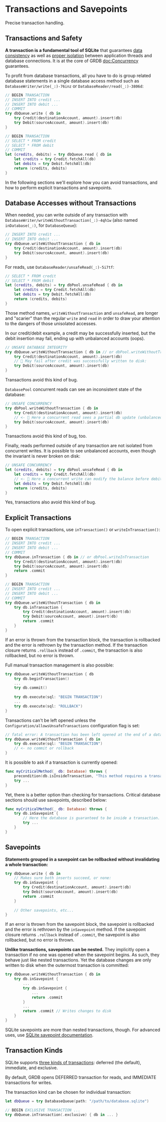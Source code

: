 # Transactions and Savepoints

Precise transaction handling.

## Transactions and Safety

**A transaction is a fundamental tool of SQLite** that guarantees [data consistency](https://www.sqlite.org/transactional.html) as well as [proper isolation](https://sqlite.org/isolation.html) between application threads and database connections. It is at the core of GRDB <doc:Concurrency> guarantees.

To profit from database transactions, all you have to do is group related database statements in a single database access method such as ``DatabaseWriter/write(_:)-76inz`` or ``DatabaseReader/read(_:)-3806d``:

```swift
// BEGIN TRANSACTION
// INSERT INTO credit ...
// INSERT INTO debit ...
// COMMIT
try dbQueue.write { db in
    try Credit(destinationAccount, amount).insert(db)
    try Debit(sourceAccount, amount).insert(db)
}

// BEGIN TRANSACTION
// SELECT * FROM credit
// SELECT * FROM debit
// COMMIT
let (credits, debits) = try dbQueue.read { db in
    let credits = try Credit.fetchAll(db)
    let debits = try Debit.fetchAll(db)
    return (credits, debits)
}
```

In the following sections we'll explore how you can avoid transactions, and how to perform explicit transactions and savepoints. 

## Database Accesses without Transactions

When needed, you can write outside of any transaction with ``DatabaseWriter/writeWithoutTransaction(_:)-4qh1w`` (also named `inDatabase(_:)`, for `DatabaseQueue`):

```swift
// INSERT INTO credit ...
// INSERT INTO debit ...
try dbQueue.writeWithoutTransaction { db in
    try Credit(destinationAccount, amount).insert(db)
    try Debit(sourceAccount, amount).insert(db)
}
```

For reads, use ``DatabaseReader/unsafeRead(_:)-5i7tf``:

```swift
// SELECT * FROM credit
// SELECT * FROM debit
let (credits, debits) = try dbPool.unsafeRead { db in
    let credits = try Credit.fetchAll(db)
    let debits = try Debit.fetchAll(db)
    return (credits, debits)
}
```

Those method names, `writeWithoutTransaction` and `unsafeRead`, are longer and "scarier" than the regular `write` and `read` in order to draw your attention to the dangers of those unisolated accesses.

In our credit/debit example, a credit may be successfully inserted, but the debit insertion may fail, ending up with unbalanced accounts (oops).

```swift
// UNSAFE DATABASE INTEGRITY
try dbQueue.writeWithoutTransaction { db in // or dbPool.writeWithoutTransaction
    try Credit(destinationAccount, amount).insert(db)
    // 😬 May fail after credit was successfully written to disk:
    try Debit(sourceAccount, amount).insert(db)       
}
```

Transactions avoid this kind of bug.
    
``DatabasePool`` concurrent reads can see an inconsistent state of the database:

```swift
// UNSAFE CONCURRENCY
try dbPool.writeWithoutTransaction { db in
    try Credit(destinationAccount, amount).insert(db)
    // <- 😬 Here a concurrent read sees a partial db update (unbalanced accounts)
    try Debit(sourceAccount, amount).insert(db)
}
```

Transactions avoid this kind of bug, too.

Finally, reads performed outside of any transaction are not isolated from concurrent writes. It is possible to see unbalanced accounts, even though the invariant is never broken on disk:

```swift
// UNSAFE CONCURRENCY
let (credits, debits) = try dbPool.unsafeRead { db in
    let credits = try Credit.fetchAll(db)
    // <- 😬 Here a concurrent write can modify the balance before debits are fetched
    let debits = try Debit.fetchAll(db)
    return (credits, debits)
}
```

Yes, transactions also avoid this kind of bug.

## Explicit Transactions

To open explicit transactions, use `inTransaction()` or `writeInTransaction()`:

```swift
// BEGIN TRANSACTION
// INSERT INTO credit ...
// INSERT INTO debit ...
// COMMIT
try dbQueue.inTransaction { db in // or dbPool.writeInTransaction
    try Credit(destinationAccount, amount).insert(db)
    try Debit(sourceAccount, amount).insert(db)
    return .commit
}

// BEGIN TRANSACTION
// INSERT INTO credit ...
// INSERT INTO debit ...
// COMMIT
try dbQueue.writeWithoutTransaction { db in
    try db.inTransaction {
        try Credit(destinationAccount, amount).insert(db)
        try Debit(sourceAccount, amount).insert(db)
        return .commit
    }
}
```

If an error is thrown from the transaction block, the transaction is rollbacked and the error is rethrown by the transaction method. If the transaction closure returns `.rollback` instead of `.commit`, the transaction is also rollbacked, but no error is thrown.

Full manual transaction management is also possible: 

```swift
try dbQueue.writeWithoutTransaction { db
    try db.beginTransaction()
    ...
    try db.commit()
    
    try db.execute(sql: "BEGIN TRANSACTION")
    ...
    try db.execute(sql: "ROLLBACK")
}
```

Transactions can't be left opened unless the ``Configuration/allowsUnsafeTransactions`` configuration flag is set:

```swift
// fatal error: A transaction has been left opened at the end of a database access
try dbQueue.writeWithoutTransaction { db in
    try db.execute(sql: "BEGIN TRANSACTION")
    // <- no commit or rollback
}
```

It is possible to ask if a transaction is currently opened:

```swift
func myCriticalMethod(_ db: Database) throws {
    precondition(db.isInsideTransaction, "This method requires a transaction")
    try ...
}
```

Yet, there is a better option than checking for transactions. Critical database sections should use savepoints, described below:

```swift
func myCriticalMethod(_ db: Database) throws {
    try db.inSavepoint {
        // Here the database is guaranteed to be inside a transaction.
        try ...
    }
}
```

## Savepoints

**Statements grouped in a savepoint can be rollbacked without invalidating a whole transaction:**

```swift
try dbQueue.write { db in
    // Makes sure both inserts succeed, or none:
    try db.inSavepoint {
        try Credit(destinationAccount, amount).insert(db)
        try Debit(sourceAccount, amount).insert(db)
        return .commit
    }
    
    // Other savepoints, etc...
}
```

If an error is thrown from the savepoint block, the savepoint is rollbacked and the error is rethrown by the `inSavepoint` method. If the savepoint closure returns `.rollback` instead of `.commit`, the savepoint is also rollbacked, but no error is thrown.

**Unlike transactions, savepoints can be nested.** They implicitly open a transaction if no one was opened when the savepoint begins. As such, they behave just like nested transactions. Yet the database changes are only written to disk when the outermost transaction is committed:

```swift
try dbQueue.writeWithoutTransaction { db in
    try db.inSavepoint {
        ...
        try db.inSavepoint {
            ...
            return .commit
        }
        ...
        return .commit // Writes changes to disk
    }
}
```

SQLite savepoints are more than nested transactions, though. For advanced uses, use [SQLite savepoint documentation](https://www.sqlite.org/lang_savepoint.html).


## Transaction Kinds

SQLite supports [three kinds of transactions](https://www.sqlite.org/lang_transaction.html): deferred (the default), immediate, and exclusive.

By default, GRDB opens DEFERRED transaction for reads, and IMMEDIATE transactions for writes.

The transaction kind can be chosen for individual transaction:

```swift
let dbQueue = try DatabaseQueue(path: "/path/to/database.sqlite")

// BEGIN EXCLUSIVE TRANSACTION ...
try dbQueue.inTransaction(.exclusive) { db in ... }
```
